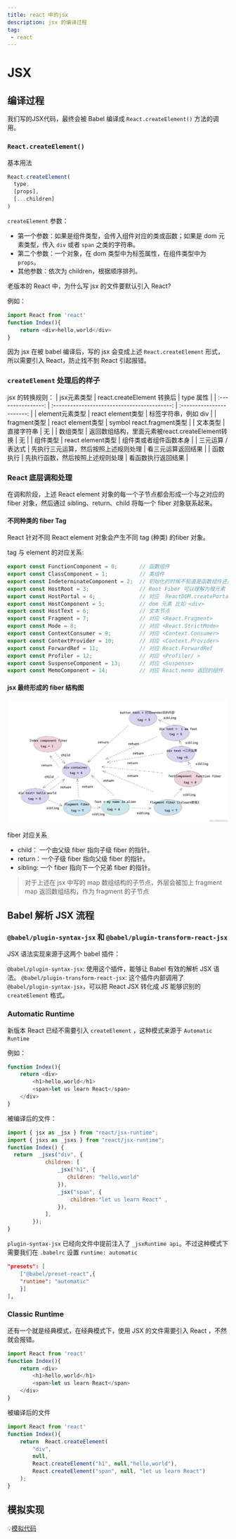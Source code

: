 ```yaml
---
title: react 中的jsx
description: jsx 的编译过程
tag:
 - react
---
```


# JSX

## 编译过程

我们写的JSX代码，最终会被 Babel 编译成 `React.createElement()` 方法的调用。

### `React.createElement()`

基本用法
```js
React.createElement(
  type,
  [props],
  [...children]
)
```

`createElement` 参数：
+ 第一个参数：如果是组件类型，会传入组件对应的类或函数；如果是 dom 元素类型，传入 `div` 或者 `span` 之类的字符串。
+ 第二个参数：一个对象，在 dom 类型中为标签属性，在组件类型中为 `props`。
+ 其他参数：依次为 children，根据顺序排列。

老版本的 React 中，为什么写 jsx 的文件要默认引入 React?

例如：
```js
import React from 'react'
function Index(){
    return <div>hello,world</div>
}
```

因为 jsx 在被 babel 编译后，写的 jsx 会变成上述 `React.createElement` 形式，所以需要引入 React，防止找不到 React 引起报错。

### `createElement` 处理后的样子

jsx 的转换规则：
| jsx元素类型         | react.createElement 转换后                   | type 属性                 |
| :----------------: | :------------------------------------------: | :-----------------------: |
| element元素类型     | react element类型                            | 标签字符串，例如 div       | 
| fragment类型        | react element类型                            | symbol react.fragment类型 |
| 文本类型            | 直接字符串                                    | 无                        |
| 数组类型            | 返回数组结构，里面元素被react.createElement转换 | 无                       |
| 组件类型            | react element类型                             | 组件类或者组件函数本身     |
| 三元运算 / 表达式    | 先执行三元运算，然后按照上述规则处理            | 看三元运算返回结果         |
| 函数执行            | 先执行函数，然后按照上述规则处理                | 看函数执行返回结果         |

### React 底层调和处理

在调和阶段，上述 React element 对象的每一个子节点都会形成一个与之对应的 fiber 对象，然后通过 sibling、return、child 将每一个 fiber 对象联系起来。

#### 不同种类的 fiber Tag

React 针对不同 React element 对象会产生不同 tag (种类) 的fiber 对象。

tag 与 element 的对应关系: 
```js
export const FunctionComponent = 0;       // 函数组件
export const ClassComponent = 1;          // 类组件
export const IndeterminateComponent = 2;  // 初始化的时候不知道是函数组件还是类组件 
export const HostRoot = 3;                // Root Fiber 可以理解为根元素 ， 通过reactDom.render()产生的根元素
export const HostPortal = 4;              // 对应  ReactDOM.createPortal 产生的 Portal 
export const HostComponent = 5;           // dom 元素 比如 <div>
export const HostText = 6;                // 文本节点
export const Fragment = 7;                // 对应 <React.Fragment> 
export const Mode = 8;                    // 对应 <React.StrictMode>   
export const ContextConsumer = 9;         // 对应 <Context.Consumer>
export const ContextProvider = 10;        // 对应 <Context.Provider>
export const ForwardRef = 11;             // 对应 React.ForwardRef
export const Profiler = 12;               // 对应 <Profiler/ >
export const SuspenseComponent = 13;      // 对应 <Suspense>
export const MemoComponent = 14;          // 对应 React.memo 返回的组件
```

#### jsx 最终形成的 fiber 结构图

![fiber](react.assets/jsx_fiber_struct.png)

fiber 对应关系
+ child： 一个由父级 fiber 指向子级 fiber 的指针。
+ return：一个子级 fiber 指向父级 fiber 的指针。
+ sibling: 一个 fiber 指向下一个兄弟 fiber 的指针。

> 对于上述在 jsx 中写的 map 数组结构的子节点，外层会被加上 fragment
> map 返回数组结构，作为 fragment 的子节点

## Babel 解析 JSX 流程

### `@babel/plugin-syntax-jsx` 和 `@babel/plugin-transform-react-jsx`

JSX 语法实现来源于这两个 babel 插件：

`@babel/plugin-syntax-jsx`: 使用这个插件，能够让 Babel 有效的解析 JSX 语法。
`@babel/plugin-transform-react-jsx`: 这个插件内部调用了 `@babel/plugin-syntax-jsx`，可以把 React JSX 转化成 JS 能够识别的 `createElement` 格式。

### Automatic Runtime

新版本 React 已经不需要引入 `createElement` ，这种模式来源于 `Automatic Runtime`

例如：
```js
function Index(){
    return <div>
        <h1>hello,world</h1>
        <span>let us learn React</span>
    </div>
}
```

被编译后的文件：
```js
import { jsx as _jsx } from "react/jsx-runtime";
import { jsxs as _jsxs } from "react/jsx-runtime";
function Index() {
  return  _jsxs("div", {
            children: [
                _jsx("h1", {
                   children: "hello,world"
                }),
                _jsx("span", {
                    children:"let us learn React" ,
                }),
            ],
        });
}
```

`plugin-syntax-jsx` 已经向文件中提前注入了 `_jsxRuntime api`。不过这种模式下需要我们在 `.babelrc` 设置 `runtime: automatic`

```json
"presets": [    
    ["@babel/preset-react",{
    "runtime": "automatic"
    }]     
],
```

### Classic Runtime

还有一个就是经典模式，在经典模式下，使用 JSX 的文件需要引入 React ，不然就会报错。

```js
import React from 'react'
function Index(){
    return <div>
        <h1>hello,world</h1>
        <span>let us learn React</span>
    </div>
}
```

被编译后的文件
```js
import React from 'react'
function Index(){
    return  React.createElement(
        "div",
        null,
        React.createElement("h1", null,"hello,world"),
        React.createElement("span", null, "let us learn React")
    );
}
```

## 模拟实现

💡[模拟代码](https://github.com/kurobakaito7/babel-plugin/tree/main/simulate-analysis-jsx)